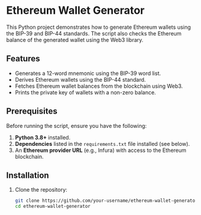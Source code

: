 # Ethereum Wallet Generator

This Python project demonstrates how to generate Ethereum wallets using the BIP-39 and BIP-44 standards. The script also checks the Ethereum balance of the generated wallet using the Web3 library.

## Features

- Generates a 12-word mnemonic using the BIP-39 word list.
- Derives Ethereum wallets using the BIP-44 standard.
- Fetches Ethereum wallet balances from the blockchain using Web3.
- Prints the private key of wallets with a non-zero balance.

## Prerequisites

Before running the script, ensure you have the following:

1. **Python 3.8+** installed.
2. **Dependencies** listed in the `requirements.txt` file installed (see below).
3. An **Ethereum provider URL** (e.g., Infura) with access to the Ethereum blockchain.

## Installation

1. Clone the repository:
   ```bash
   git clone https://github.com/your-username/ethereum-wallet-generator.git
   cd ethereum-wallet-generator
